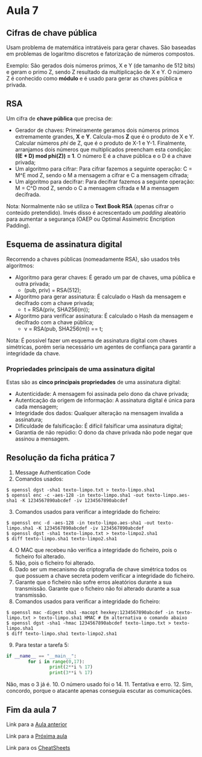 # Aula 7

## Cifras de chave pública
Usam problema de matemática intratáveis para gerar chaves. São baseadas em problemas de logaritmo discretos e fatorização de números compostos.

Exemplo:
São gerados dois números primos, X e Y (de tamanho de 512 bits) e geram o primo Z, sendo Z resultado da multiplicação de X e Y. O número Z é conhecido como **módulo** e é usado para gerar as chaves pública e privada.

## RSA
Um cifra de **chave pública** que precisa de:
 - Gerador de chaves: Primeiramente geramos dois números primos extremamente grandes, **X** e **Y**. Calcula-mos **Z** que é o produto de X e Y. Calcular números *phi* de Z, que é o produto de X-1 e Y-1. Finalmente, arranjamos dois números que multiplicados preencham esta condição: **((E * D) mod phi(Z)) = 1**. O número E é a chave pública e o D é a chave privada;
 - Um algoritmo para cifrar: Para cifrar fazemos a seguinte operação: C = M^E mod Z, sendo o M a mensagem a cifrar e C a mensagem cifrada;
 - Um algoritmo para decifrar: Para decifrar fazemos a seguinte operação: M = C^D mod Z, sendo o C a mensagem cifrada e M a mensagem decifrada.

Nota: Normalmente não se utiliza o **Text Book RSA** (apenas cifrar o conteúdo pretendido). Invés disso é acrescentado um *padding* aleatório para aumentar a segurança (OAEP ou Optimal Assimetric Encription Padding).

## Esquema de assinatura digital
Recorrendo a chaves públicas (nomeadamente RSA), são usados três algoritmos:
 - Algoritmo para gerar chaves: É gerado um par de chaves, uma pública e outra privada;
   - (pub, priv) = RSA(512);
 - Algoritmo para gerar assinatura: É calculado o Hash da mensagem e decifrado com a chave privada;
   - t = RSA(priv, SHA256(m));
 - Algoritmo para verificar assinatura: É calculado o Hash da mensagem e decifrado com a chave pública;
   - v = RSA(pub, SHA256(m)) == t;

Nota: É possivel fazer um esquema de assinatura digital com chaves simétricas, porém seria necessário um agentes de confiança para garantir a integridade da chave.

### Propriedades principais de uma assinatura digital
Estas são as **cinco principais propriedades** de uma assinatura digital:
  - Autenticidade: A mensagem foi assinada pelo dono da chave privada;
  - Autenticação da origem de informação: A assinatura digital é única para cada mensagem;
  - Integridade dos dados: Qualquer alteração na mensagem invalida a assinatura;
  - Dificuldade de falsificação: É difícil falsificar uma assinatura digital;
  - Garantia de não repúdio: O dono da chave privada não pode negar que assinou a mensagem.

## Resolução da ficha prática 7

1. Message Authentication Code
2. Comandos usados:
```console
$ openssl dgst -sha1 texto-limpo.txt > texto-limpo.sha1
$ openssl enc -c -aes-128 -in texto-limpo.sha1 -out texto-limpo.aes-sha1 -K 1234567890abcdef -iv 1234567890abcdef
```
3. Comandos usados para verificar a integridade do ficheiro:
```console
$ openssl enc -d -aes-128 -in texto-limpo.aes-sha1 -out texto-limpo.sha1 -K 1234567890abcdef -iv 1234567890abcdef
$ openssl dgst -sha1 texto-limpo.txt > texto-limpo2.sha1
$ diff texto-limpo.sha1 texto-limpo2.sha1
```

4. O MAC que recebeu não verifica a integridade do ficheiro, pois o ficheiro foi alterado.
5. Não, pois o ficheiro foi alterado.
6. Dado ser um mecanismo da criptografia de chave simétrica todos os que possuem a chave secreta podem verificar a integridade do ficheiro.
7. Garante que o ficheiro não sofre erros aleatórios durante a sua transmissão. Garante que o ficheiro não foi alterado durante a sua transmissão.
8. Comandos usados para verificar a integridade do ficheiro:
```console
$ openssl mac -digest sha1 -macopt hexkey:1234567890abcdef -in texto-limpo.txt > texto-limpo.sha1 HMAC # Em alternativa o comando abaixo
$ openssl dgst -sha1 -hmac 1234567890abcdef texto-limpo.txt > texto-limpo.sha1
$ diff texto-limpo.sha1 texto-limpo2.sha1
```
9. Para testar a tarefa 5:
```python
if __name__ == "__main__":
        for i in range(0,17):
                print(2**i % 17)
                print(3**i % 17)
```
Não, mas o 3 já é.
10. O número usado foi o 14.
11. Tentativa e erro.
12. Sim, concordo, porque o atacante apenas conseguia escutar as comunicações.

## Fim da aula 7
Link para a [Aula anterior](Aula6.md)

Link para a [Próxima aula](Aula8.md)

Link para os [CheatSheets](CheatSheet.md)
